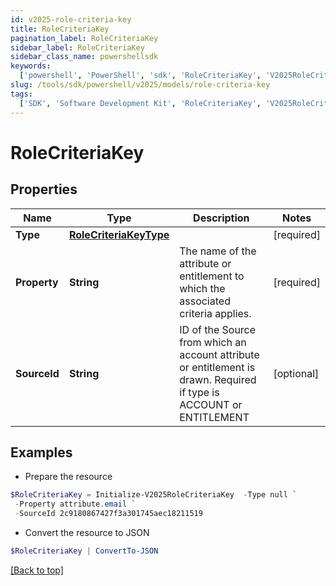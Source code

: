 ```yaml
---
id: v2025-role-criteria-key
title: RoleCriteriaKey
pagination_label: RoleCriteriaKey
sidebar_label: RoleCriteriaKey
sidebar_class_name: powershellsdk
keywords:
  ['powershell', 'PowerShell', 'sdk', 'RoleCriteriaKey', 'V2025RoleCriteriaKey']
slug: /tools/sdk/powershell/v2025/models/role-criteria-key
tags:
  ['SDK', 'Software Development Kit', 'RoleCriteriaKey', 'V2025RoleCriteriaKey']
---
```


# RoleCriteriaKey

## Properties

| Name | Type | Description | Notes |
| --- | --- | --- | --- |
| **Type** | [**RoleCriteriaKeyType**](role-criteria-key-type) |  | [required] |
| **Property** | **String** | The name of the attribute or entitlement to which the associated criteria applies. | [required] |
| **SourceId** | **String** | ID of the Source from which an account attribute or entitlement is drawn. Required if type is ACCOUNT or ENTITLEMENT | [optional] |

## Examples

- Prepare the resource

```powershell
$RoleCriteriaKey = Initialize-V2025RoleCriteriaKey  -Type null `
 -Property attribute.email `
 -SourceId 2c9180867427f3a301745aec18211519
```

- Convert the resource to JSON

```powershell
$RoleCriteriaKey | ConvertTo-JSON
```

[[Back to top]](#)
